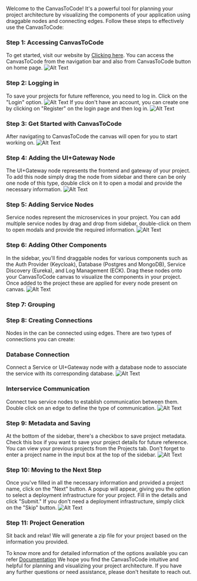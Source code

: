 Welcome to the CanvasToCode! It's a powerful tool for planning your project architecture by visualizing the components of your application using draggable nodes and connecting edges. Follow these steps to effectively use the CanvasToCode:

### Step 1: Accessing CanvasToCode
To get started, visit our website by [Clicking here](http://wda-ui.s3-website.ap-south-1.amazonaws.com/). You can access the CanvasToCode from the navigation bar and also from CanvasToCode button on home page.
![Alt Text](../../Images/homepage.png)

### Step 2: Logging in
To save your projects for future refference, you need to log in. Click on the "Login" option.
![Alt Text](../../Images/Loginpage.png)
If you don't have an account, you can create one by clicking on "Register" on the login page and then log in.
![Alt Text](../../Images/Signup.png)
### Step 3: Get Started with CanvasToCode
After navigating to CanvasToCode the canvas will open for you to start working on.
![Alt Text](../../Images/canvaspage.png)

### Step 4: Adding the UI+Gateway Node
The UI+Gateway node represents the frontend and gateway of your project. To add this node simply drag the node from sidebar and there can be only one node of this type, double click on it to open a modal and provide the necessary information.
![Alt Text](../../Images/uinode.png)

### Step 5: Adding Service Nodes
Service nodes represent the microservices in your project. You can add multiple service nodes by drag and drop from sidebar, double-click on them to open modals and provide the required information.
![Alt Text](../../Images/service.png)

### Step 6: Adding Other Components
In the sidebar, you'll find draggable nodes for various components such as the Auth Provider (Keycloak), Database (Postgres and MongoDB), Service Discovery (Eureka), and Log Management (ECK). Drag these nodes onto your CanvasToCode canvas to visualize the components in your project. Once added to the project these are applied for every node present on canvas.
![Alt Text](../../Images/otherscomponents.png)

### Step 7: Grouping

### Step 8: Creating Connections
Nodes in the can be connected using edges. There are two types of connections you can create:
###  Database Connection 
Connect a Service or UI+Gateway node with a database node to associate the service with its corresponding database.
![Alt Text](../../Images/connections.png)
### Interservice Communication 
Connect two service nodes to establish communication between them. Double click on an edge to define the type of communication.
![Alt Text](../../Images/interservice.png)

### Step 9: Metadata and Saving
At the bottom of the sidebar, there's a checkbox to save project metadata. Check this box if you want to save your project details for future reference. You can view your previous projects from the Projects tab. Don't forget to enter a project name in the input box at the top of the sidebar.
![Alt Text](../../Images/Nextbutton.png)

### Step 10: Moving to the Next Step
Once you've filled in all the necessary information and provided a project name, click on the "Next" button. A popup will appear, giving you the option to select a deployment infrastructure for your project. Fill in the details and click "Submit." If you don't need a deployment infrastructure, simply click on the "Skip" button.
![Alt Text](../../Images/Deployinfra.png)

### Step 11: Project Generation
Sit back and relax! We will generate a zip file for your project based on the information you provided.

To know more and for detailed information of the options available you can refer [Documentation](/Documentation/MindMap/mindMap/)
We hope you find the CanvasToCode intuitive and helpful for planning and visualizing your project architecture. If you have any further questions or need assistance, please don't hesitate to reach out. 
